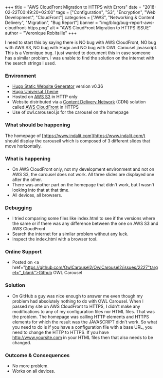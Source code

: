 +++
title = "AWS CloudFront Migration to HTTPS with Errors"
date = "2018-02-22T00:49:20+02:00"
tags = ["Configuration", "S3", "Encryption", "Web Development", "CloudFront"]
categories = ["AWS", "Networking & Content Delivery", "Migration", "Bug Report"]
banner = "img/blog/bug-report-aws-cloudfront-https.png"
alt = "AWS CloudFront Migration to HTTPS ISSUE"
author = "Veronique Robitaille"
+++

I need to start this by saying there is NO bug with AWS CloudFront, NO bug with AWS S3, NO bug with Hugo and NO bug with OWL Carousel javascript.  This is a Veronique bug.  I just wanted to document this in case someone has a similar problem.  I was unable to find the solution on the internet with the search strings I used.

### Environment

* [Hugo Static Website Generator](https://gohugo.io/) version v0.36 
* [Hugo Universal Theme](https://github.com/devcows/hugo-universal-theme)
* Hosted on [AWS S3](https://aws.amazon.com/s3/) in HTTP only
* Website distributed via a <a href="https://en.wikipedia.org/wiki/Content_delivery_network" target="_blank">Content Delivery Network</a> (CDN) solution called <a href="https://aws.amazon.com/cloudfront/" target="_blank">AWS CloudFront</a> in HTTPS
* Use of owl.carouseol.js for the carousel on the homepage

### What should be happening

The homepage of [https://www.indalit.com](https://www.indalit.com/) should display the carouseil which is composed of 3 different slides that move horizontally.

### What is happening

* On AWS CloudFront only, not my development environment and not on AWS S3, the carousel does not work.  All three slides are displayed one after the other.
* There was another part on the homepage that didn't work, but I wasn't looking into that at that time.
* All devices, all browsers.

### Debugging

* I tried comparing some files like index.html to see if the versions where the same or if there was any difference between the one on AWS S3 and AWS CloudFront
* Search the internet for a similar problem without any luck.
* Inspect the index.html with a browser tool. 

### Online Support

* Posted on <a href="https://github.com/OwlCarousel2/OwlCarousel2/issues/2227"target="_blank">Github OWL Carousel</a>

### Solution

* On GitHub a guy was nice enough to answer me even though my problem had absolutely nothing to do with OWL Carousel.  When I passed my site on AWS CloudFront to HTTPS, I didn't make any modifications to any of my configuration files nor HTML files.  That was the problem.  The homepage was calling HTTP elements and HTTPS elements for which the result was the JAVASCRIPT didn't work.  So what you need to do is if you have a configuration file with a base URL, you need to change the HTTP to HTTPS.  If you have http://www.yoursite.com in your HTML files then that also needs to be changed.


### Outcome & Consequences

* No more problem.
* Works on all devices.
